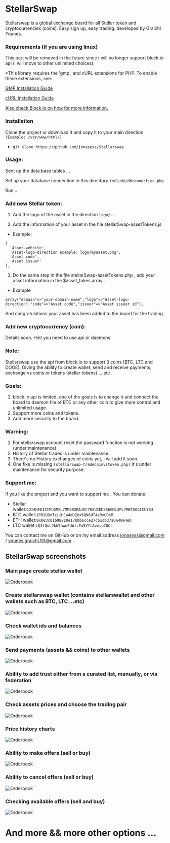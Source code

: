 # StellarSwap 
Stellarswap is a global exchange board for all Stellar token and cryptocurrencies (coins). Easy sign up, easy trading.
developed by Graichi Younes.

### Requirements (if you are using linux)

This part will be removed in the future since i will no longer support block.io api (i will move to other unlimited choices).

*This library requires the 'gmp', and cURL extensions for PHP. To enable these extensions, see:
   
   [GMP Installation Guide](http://php.net/manual/en/gmp.installation.php)

   [cURL Installation Guide](http://php.net/manual/en/curl.installation.php)
   
[Also check Block.io on how for more information.](https://github.com/BlockIo/block_io-php)


### Installation

Clone the project or download it and copy it to your main direction ```(Example: /var/www/html/).```
* ``` git clone https://github.com/jonasess/Stellarswap ```

### Usage:

Sent up the data base tables ...

Set up your database connection in this directory ``` include/dbconnection.php ```

Run ..
### Add new Stellar token:
1. Add the logo of the asset in the direction ``` logo/... ```

2. Add the information of your asset in the file stellarSwap-assetTokens.js
* Example:
```
[
  'Asset-website',
  'Asset-logo-direction example: logo/myaaset.png',
  'Asset code',
  'Asset issuer'
],
```

3. Do the same step in the file stellarSwap-assetTokens.php , add your asset information in the $asset_tokes array .
* Example
```
array("domain"=>"your-domain-name","logo"=>"Asset-logo-direction","code"=>"Asset code","issuer"=>"Asset issuer id"),
```

And congratulations your asset has been added to the board for the trading.

### Add new cryptocurrency (coin):
Details soon.
Hint you need to use api or daemons.

### Note:
Stellarswap use the api from block.io to support 3 coins (BTC, LTC and DOGE).
Giving the ability to create wallet, send and receive payments, exchange vs coins or tokens (stellar tokens) ... etc .

### Goals:
1. block.io api is limited, one of the goals is to change it and connect the board to daemon file of BTC or any other coin to give more control and unlimited usage.
2. Support more coins and tokens.
3. Add more security to the board.

### Warning:
1. For stellarswap account reset the password function is not working (under maintenance).
2. History of Stellar trades is under maintenance.
3. There's no History exchanges of coins yet, i will add it soon.
4. One fike is missing ```(stellarSwap-tradecoinvstoken.php)``` it's under maintenance for security purpose.

### Support me:
If you like the project and you want to support me . You can donate:
* Stellar wallet:``` GDI4HFEIZIPUGMXL7MM5BXRAJKC76XU2EDSS6GML2PL7MBTG6GICUYS3 ```
* BTC wallet:``` 1PD1UBxTajiHEa4oDZex6QN6UT4aRxCDsM ```
* ETH wallet:``` 0x083c01b98810e17b0b6cce27cb1cb37a6a40e4eb ```
* LTC wallet:``` LQ3fQoLJkW7hwuPdWtcPa5YYtAvmsp7UCs ```

You can contact me on GitHub or on my email address jonasess@gmail.com / younes.graichi.93@gmail.com .

## StellarSwap screenshots

### Main page create stellar wallet
![Orderbook](https://raw.githubusercontent.com/jonasess/Stellarswap/master/screenshots/index.png)

### Create stellarswap wallet (contains stellarswallet and other wallets such as BTC, LTC ...etc)
![Orderbook](https://raw.githubusercontent.com/jonasess/Stellarswap/master/screenshots/createSWaccount.png)

### Check wallet ids and balances
![Orderbook](https://raw.githubusercontent.com/jonasess/Stellarswap/master/screenshots/SwAccountwallet.png)

### Send payments (assets && coins) to other wallets
![Orderbook](https://raw.githubusercontent.com/jonasess/Stellarswap/master/screenshots/sendpayments.png)

### Ability to add trust either from a curated list, manually, or via federation
![Orderbook](https://raw.githubusercontent.com/jonasess/Stellarswap/master/screenshots/trustline.png)

### Check assets prices and choose the trading pair
![Orderbook](https://raw.githubusercontent.com/jonasess/Stellarswap/master/screenshots/market.png)

### Price history charts
![Orderbook](https://raw.githubusercontent.com/jonasess/Stellarswap/master/screenshots/chart.png)

### Ability to make offers (sell or buy)
![Orderbook](https://raw.githubusercontent.com/jonasess/Stellarswap/master/screenshots/buyandsell.png)

### Ability to cancel offers (sell or buy)
![Orderbook](https://raw.githubusercontent.com/jonasess/Stellarswap/master/screenshots/canceloffer.png)

### Checking available offers (sell and buy)
![Orderbook](https://raw.githubusercontent.com/jonasess/Stellarswap/master/screenshots/sellandbuyoffers.png)

# And more && more other options ...

